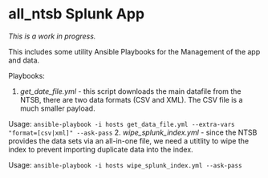 all_ntsb Splunk App
======

*This is a work in progress.*

This includes some utility Ansible Playbooks for the Management of the app and data.

Playbooks:
1. *get_date_file.yml* - this script downloads the main datafile from the NTSB, there are two data formats (CSV and XML). The CSV file is a much smaller payload.

Usage:
    ```
    ansible-playbook -i hosts get_data_file.yml --extra-vars "format=[csv|xml]" --ask-pass
    ```
2. *wipe_splunk_index.yml* - since the NTSB provides the data sets via an all-in-one file, we need a utitlity to wipe the index to prevent importing duplicate data into the index.

Usage:
    ```
    ansible-playbook -i hosts wipe_splunk_index.yml --ask-pass
    ```